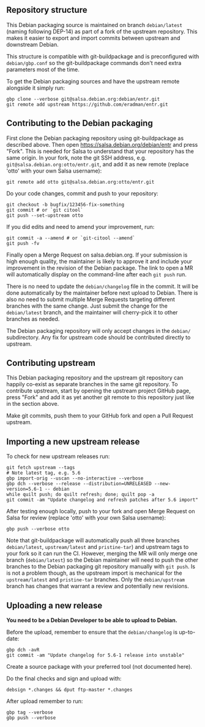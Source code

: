 ## Repository structure

This Debian packaging source is maintained on branch `debian/latest` (naming
following DEP-14) as part of a fork of the upstream repository. This makes it
easier to export and import commits between upstream and downstream Debian.

This structure is compatible with git-buildpackage and is preconfigured with
`debian/gbp.conf` so the git-buildpackage commands don't need extra parameters
most of the time.

To get the Debian packaging sources and have the upstream remote alongside it
simply run:

    gbp clone --verbose git@salsa.debian.org:debian/entr.git
    git remote add upstream https://github.com/eradman/entr.git


## Contributing to the Debian packaging

First clone the Debian packaging repository using git-buildpackage as described
above. Then open https://salsa.debian.org/debian/entr and press "Fork". This is
needed for Salsa to understand that your repository has the same origin. In your
fork, note the git SSH address, e.g. `git@salsa.debian.org:otto/entr.git`, and
add it as new remote (replace 'otto' with your own Salsa username):

    git remote add otto git@salsa.debian.org:otto/entr.git

Do your code changes, commit and push to your repository:

    git checkout -b bugfix/123456-fix-something
    git commit # or `git citool`
    git push --set-upstream otto

If you did edits and need to amend your improvement, run:

    git commit -a --amend # or `git-citool --amend`
    git push -fv

Finally open a Merge Request on salsa.debian.org. If your submission is high
enough quality, the maintainer is likely to approve it and include your
improvement in the revision of the Debian package. The link to open a MR will
automatically display on the command-line after each `git push` run.

There is no need to update the `debian/changelog` file in the commit. It will be
done automatically by the maintainer before next upload to Debian. There is also
no need to submit multiple Merge Requests targeting different branches with the
same change. Just submit the change for the `debian/latest` branch, and the
maintainer will cherry-pick it to other branches as needed.

The Debian packaging repository will only accept changes in the `debian/`
subdirectory. Any fix for upstream code should be contributed directly to
upstream.


## Contributing upstream

This Debian packaging repository and the upstream git repository can happily
co-exist as separate branches in the same git repository. To contribute
upstream, start by opening the upstream project GitHub page, press "Fork" and
add it as yet another git remote to this repository just like in the section
above.

Make git commits, push them to your GitHub fork and open a Pull Request
upstream.


## Importing a new upstream release

To check for new upstream releases run:

    git fetch upstream --tags
    # Note latest tag, e.g. 5.6
    gbp import-orig --uscan --no-interactive --verbose
    gbp dch --verbose --release --distribution=UNRELEASED --new-version=5.6-1 -- debian
    while quilt push; do quilt refresh; done; quilt pop -a
    git commit -am "Update changelog and refresh patches after 5.6 import"

After testing enough locally, push to your fork and open Merge Request on Salsa
for review (replace 'otto' with your own Salsa username):

    gbp push --verbose otto

Note that git-buildpackage will automatically push all three branches
`debian/latest`, `upstream/latest` and `pristine-tar`) and upstream tags to your
fork so it can run the CI. However, merging the MR will only merge one branch
(`debian/latest`) so the Debian maintainer will need to push the other branches
to the Debian packaging git repository manually with `git push`. Is is not a
problem though, as the upstream import is mechanical for the `upstream/latest`
and `pristine-tar` branches. Only the `debian/upstream` branch has changes that
warrant a review and potentially new revisions.


## Uploading a new release

**You need to be a Debian Developer to be able to upload to Debian.**

Before the upload, remember to ensure that the `debian/changelog` is
up-to-date:

    gbp dch -avR
    git commit -am "Update changelog for 5.6-1 release into unstable"

Create a source package with your preferred tool (not documented here).

Do the final checks and sign and upload with:

    debsign *.changes && dput ftp-master *.changes

After upload remember to run:

    gbp tag --verbose
    gbp push --verbose
